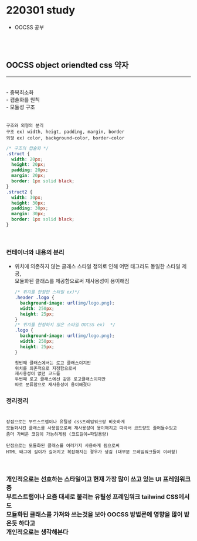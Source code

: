 # 220301 study

- OOCSS 공부

<br><br>

## OOCSS object oriendted css 약자

---

<br>
- 중복최소화 <br>
- 캡슐화를 원칙<br>
- 모듈성 구조<br><br>

    구조와 외형의 분리
    구조 ex) width, heigt, padding, margin, border
    외형 ex) color, background-color, border-color

```css
/* 구조의 캡슐화 */
.struct {
  width: 20px;
  height: 20px;
  padding: 20px;
  margin: 20px;
  border: 1px solid black;
}
.struct2 {
  width: 30px;
  height: 30px;
  padding: 30px;
  margin: 30px;
  border: 1px solid black;
}
```

<br>

### 컨테이너와 내용의 분리<br>

- 위치에 의존하지 않는 클래스 스타일 정의로 인해 어떤 태그라도 동일한 스타일 제공,<br>
  모듈화된 클래스를 제공함으로써 재사용성이 용이해짐

  ```css
  /* 위치를 한정한 스타일 ex)*/
  .header .logo {
    background-image: url(img/logo.png);
    width: 250px;
    height: 25px;
  }
  /* 위치를 한정하지 않은 스타일 OOCSS ex)  */
  .logo {
    background-image: url(img/logo.png);
    width: 250px;
    height: 25px;
  }

  첫번째 클래스에서는 로고 클래스이지만
  위치를 의존적으로 지정함으로써
  재사용성이 없던 코드를
  두번째 로고 클래스에선 같은 로고클래스이지만
  따로 분류함으로 재사용성이 용이해졌다
  ```

### 정리정리 <br> <br>

    장점으로는 부트스트랩이나 유틸성 css프레임워크랑 비슷하게
    모듈화시킨 클래스를 사용함으로써 재사용성이 용이해지고 따라서 코드량도 줄어들수있고
    좀더 가벼운 코딩이 가능하게됨 (코드길이=파일용량)

    단점으로는 모듈화된 클래스를 여러가지 사용하게 됨으로써
    HTML 태그에 길이가 길어지고 복잡해지는 경우가 생김 (대부분 프레임워크들이 이러함)

<br>

### 개인적으로는 선호하는 스타일이고 현재 가장 많이 쓰고 있는 UI 프레임워크중 <br>부트스트랩이나 요즘 대세로 불리는 유틸성 프레임워크 tailwind CSS에서도<br> 모듈화된 클래스를 가져와 쓰는것을 보아 OOCSS 방법론에 영향을 많이 받은듯 하다고<br>개인적으로는 생각해본다
